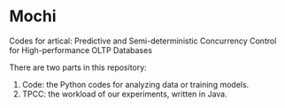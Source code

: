 # Mochi
Codes for artical: Predictive and Semi-deterministic Concurrency Control for High-performance OLTP Databases

There are two parts in this repository:

1. Code: the Python codes for analyzing data or training models.
2. TPCC: the workload of our experiments, written in Java.
